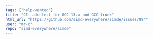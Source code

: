 ```yaml
---
tags: ["help-wanted"]
title: "CI: add test for GCC 13.x and GCC trunk"
html_url: "https://github.com/simd-everywhere/simde/issues/994"
user: "mr-c"
repo: "simd-everywhere/simde"
---
```


